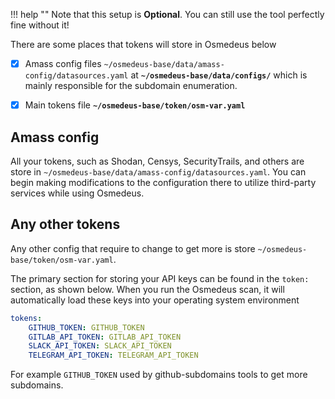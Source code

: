 
!!! help ""
    Note that this setup is **Optional**. You can still use the tool perfectly fine without it!


There are some places that tokens will store in Osmedeus below

- [x] Amass config files `~/osmedeus-base/data/amass-config/datasources.yaml` at  **`~/osmedeus-base/data/configs/`** which is mainly responsible for the subdomain enumeration.

- [x] Main tokens file **`~/osmedeus-base/token/osm-var.yaml`** 


## Amass config 

All your tokens, such as Shodan, Censys, SecurityTrails, and others are store in `~/osmedeus-base/data/amass-config/datasources.yaml`. 
You can begin making modifications to the configuration there to utilize third-party services while using Osmedeus.

## Any other tokens

Any other config that require to change to get more is store `~/osmedeus-base/token/osm-var.yaml`.

The primary section for storing your API keys can be found in the `token:` section, as shown below. When you run the Osmedeus scan, it will automatically load these keys into your operating system environment

```yaml
tokens:
    GITHUB_TOKEN: GITHUB_TOKEN
    GITLAB_API_TOKEN: GITLAB_API_TOKEN
    SLACK_API_TOKEN: SLACK_API_TOKEN
    TELEGRAM_API_TOKEN: TELEGRAM_API_TOKEN
```

For example `GITHUB_TOKEN` used by github-subdomains tools to get more subdomains.
